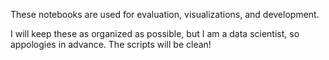 These notebooks are used for evaluation, visualizations, and development.

I will keep these as organized as possible, but I am a data scientist, so appologies in advance. The scripts will be clean!